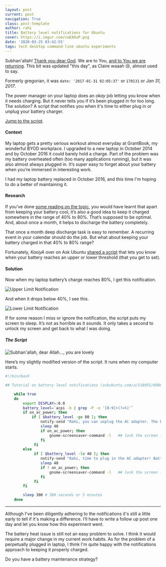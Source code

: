 ```yaml
---
layout: post
current: post
navigation: True
class: post-template
author: rahi
title: Battery level notifications for Ubuntu
cover: https://i.imgur.com/cwEAXuP.png
date: '2020-03-25 03:42:55'
tags: tech desktop command-line ubuntu experiments
---
```


Subhan'allah! [Thank you dear God][🌦]. We are to You, [and to You we are returning][wolf]. This bit was updated "this day", as Claire waaah 😢, almost used to say.

Formerly gregorian, it was `date: '2017-01-31 02:05:37'` or `170131` or _Jan 31, 2017_.

The power manager on your laptop does an *okay* job letting you know when it needs charging. But it never tells you if it’s been plugged in for too long. The solution? A script that notifies you when it's time to either plug in or unplug your battery charger.

[Jump to the script][5].

#### Context

My laptop gets a pretty serious workout almost everyday at GrantBook, my wonderful BYOD workplace. I upgraded to a new laptop in October 2014 and by October 2016 it could barely hold a charge. Part of the problem was my battery overheated often (too many applications running), but it was also almost always plugged in. It’s super easy to forget about your battery when you’re immersed in interesting work.

I had my laptop battery replaced in October 2016, and this time I'm hoping to do a better of maintaining it.

#### Research

If you’ve done [some reading on the topic][1], you would have learnt that apart from keeping your battery cool, it’s also a good idea to keep it charged somewhere in the range of 40% to 80%. That’s supposed to be optimal. And, about once a month, it helps to discharge the battery completely.

That once a month deep discharge task is easy to remember. A recurring event in your calendar should do the job. But what about keeping your battery charged in that 40% to 80% range?

Fortunately, *KasiyA* over on Ask Ubuntu [shared a script][2] that lets you know when your battery reaches an upper or lower threshold (that you get to set).

#### Solution

Now when my laptop battery’s charge reaches 80%, I get this notification.

![Upper Limit Notification][3]

And when it drops below 40%, I see this.

![Lower Limit Notification][4]

If for some reason I miss or ignore the notification, the script puts my screen to sleep. It’s not as horrible as it sounds. It only takes a second to unlock my screen and get back to what I was doing.

##### The Script

![Subhan'allah, dear Allah..., you are lovely](https://i.imgur.com/HnHolx6.jpg)

Here’s my slightly modified version of the script. It runs when my computer starts.

```bash
#!/bin/bash

## Tutorial on battery level notifications (askubuntu.com/a/518955/60869)

    while true
    do
        export DISPLAY=:0.0
        battery_level=`acpi -b | grep -P -o '[0-9]+(?=%)'`
        if on_ac_power; then
            if [ $battery_level -ge 80 ]; then
                notify-send "Rahi, you can unplug the AC adapter. The battery is charging above 80%." "Charging: ${battery_level}% "
                sleep 40
                if on_ac_power; then
                    gnome-screensaver-command -l   ## lock the screen if you don't unplug AC adapter after 40 seconds
                fi
             fi
        else
             if [ $battery_level -le 40 ]; then
                notify-send "Rahi, time to plug in the AC adapter! Battery charge is lower than 40%." "Charging: ${battery_level}%"
                sleep 40
                if ! on_ac_power; then
                    gnome-screensaver-command -l   ## lock the screen if you don't plug AC adapter after 40 seconds
                fi
             fi
        fi

        sleep 300 # 300 seconds or 5 minutes
    done
```
---

Although I've been diligently adhering to the notifications it's still a little early to tell if it's making a difference. I’ll have to write a follow up post one day and let you know how this experiment went.

The battery heat issue is still not an easy problem to solve. I think it would require a major change in my current work habits. As for the problem of a perpetually plugged in laptop, I think I'm quite happy with the notifications approach to keeping it properly charged.

Do you have a battery maintenance strategy?

[🌦]: https://i.imgur.com/FEnpvTM.png
[wolf]: https://listed.to/p/CuGZEwVpeE
[1]: http://tab.bz/jg72t
[2]: http://askubuntu.com/a/518955/60869
[3]: https://i.imgur.com/c2W40BX.png
[4]: https://i.imgur.com/qsUZmmj.png
[5]: https://blog.rahidelvi.ca/battery-level-notifications-for-ubuntu/#the-script
